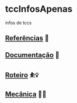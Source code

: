 # tccInfosApenas
infos de tccs

## [Referências](https://celestial-plate-85b.notion.site/REFER-NCIAS-7b608dc4a31944069cb9f78a8776b540) 🦡
## [Documentação](https://celestial-plate-85b.notion.site/Documenta-o-TCC-19734bb7f1ae4d51b2dc97263d6bb59f) 🐤
## [Roteiro](https://celestial-plate-85b.notion.site/Roteiro-e0e05472218a417fbb0f01a53d8c63ae) ⛹️‍♀️
## [Mecânica](https://celestial-plate-85b.notion.site/Mec-nica-15f5bb357ba1437382c56e7cfc97c864) 🧟‍♀️
